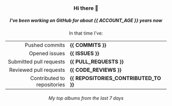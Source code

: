 <div align="center">
  <h3>Hi there 👋</h3>
  <h5>I've been working on GitHub for about {{ ACCOUNT_AGE }} years now</h5>
  <p>In that time I've:</p>
  <table>
    <tr>
      <td align="right">Pushed commits</td>
      <td><strong>{{ COMMITS }}</strong></td>
    </tr>
    <tr>
      <td align="right">Opened issues</td>
      <td><strong>{{ ISSUES }}</strong></td>
    </tr>
    <tr>
      <td align="right">Submitted pull requests</td>
      <td><strong>{{ PULL_REQUESTS }}</strong></td>
    </tr>
    <tr>
      <td align="right">Reviewed pull requests</td>
      <td><strong>{{ CODE_REVIEWS }}</strong></td>
    </tr>
    <tr>
      <td align="right">Contributed to repositories</td>
      <td><strong>{{ REPOSITORIES_CONTRIBUTED_TO }}</strong></td>
    </tr>
  </table>

</div>
<!-- [![GitHub Streak](https://streak-stats.demolab.com?user=darynwhite&theme=dark&hide_border=true&date_format=%5BY.%5Dn.j&background=45%2C192ED0%2C000000)](https://git.io/streak-stats) -->

<div align="center">
  <h6>My top albums from the last 7 days</h6>
</div>


<!-- lastfm -->

